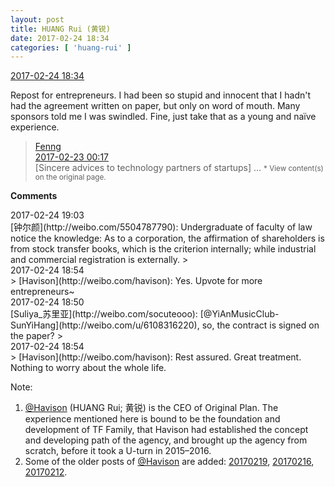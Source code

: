 ```yaml
---
layout: post
title: HUANG Rui (黄锐)
date: 2017-02-24 18:34
categories: [ 'huang-rui' ]
---
```


<div class="weibo-info">
  <a href="http://weibo.com/2383396057/Ex2yUpYL9">2017-02-24 18:34</a>
</div>

Repost for entrepreneurs. I had been so stupid and innocent that I hadn't had the agreement written on paper, but only on word of mouth. Many sponsors told me I was swindled. Fine, just take that as a young and naïve experience.

<!-- more -->

> <div class="weibo-post-name">
>   <a href="http://weibo.com/fenng">Fenng</a>
> </div>
> <div class="weibo-info">
>   <a href="http://weibo.com/1577826897/EwLWXoxtG">2017-02-23 00:17</a>
> </div>
> [Sincere advices to technology partners of startups] …  
> <small>* View content(s) on the original page.</small>

**Comments**

<div class="weibo-info">2017-02-24 19:03</div>
[钟尔颜](http://weibo.com/5504787790): Undergraduate of faculty of law notice the knowledge: As to a corporation, the affirmation of shareholders is from stock transfer books, which is the criterion internally; while industrial and commercial registration is externally.
> <div class="weibo-info">2017-02-24 18:54</div>
> [Havison](http://weibo.com/havison): Yes. Upvote for more entrepreneurs~

<div class="weibo-info">2017-02-24 18:50</div>
[Suliya_苏里亚](http://weibo.com/socuteooo): [@YiAnMusicClub-SunYiHang](http://weibo.com/u/6108316220), so, the contract is signed on the paper?
> <div class="weibo-info">2017-02-24 18:54</div>
> [Havison](http://weibo.com/havison): Rest assured. Great treatment. Nothing to worry about the whole life.

Note:
1. [@Havison](http://weibo.com/havison) (HUANG Rui; 黄锐) is the CEO of Original Plan. The experience mentioned here is bound to be the foundation and development of TF Family, that Havison had established the concept and developing path of the agency, and brought up the agency from scratch, before it took a U-turn in 2015–2016.
1. Some of the older posts of [@Havison](http://weibo.com/havison) are added: [20170219](20170219.html), [20170216](20170216.html), [20170212](20170212.html).
